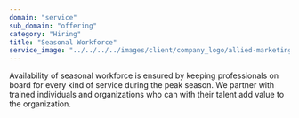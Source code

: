 ```yaml
---
domain: "service"
sub_domain: "offering"
category: "Hiring"
title: "Seasonal Workforce"
service_image: "../../../../images/client/company_logo/allied-marketing.png"
---
```


Availability of seasonal workforce is ensured by keeping professionals on board for every kind of service during the peak season. We partner with trained individuals and organizations who can with their talent add value to the organization.